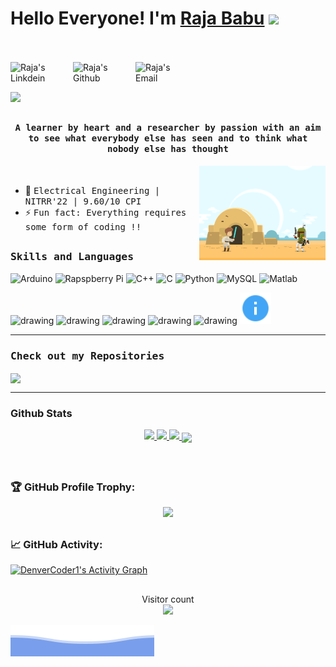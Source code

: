 # Hello Everyone! I'm [Raja Babu](https://github.com/ka-raja-babu) <img src="https://github.com/himanshusharma89/himanshusharma89/blob/master/Hi.gif" width="25px">
<br><br>
<a href="https://www.linkedin.com/in/raja-babu-01/">
  <img align="left" alt="Raja's Linkdein" width="100px" src="https://img.shields.io/badge/Linkedin-0A66C2?style=for-the-badge&logo=Linkedin&logoColor=white" />
</a>
<a href="https://github.com/ka-raja-babu">
  <img align="left" alt="Raja's Github" width="100px" src="https://img.shields.io/badge/Github-181717?style=for-the-badge&logo=Github&logoColor=white" />
</a>
<a href="mailto:karajababusahu@gmail.com">
  <img align="left" alt="Raja's Email" width="70px" src="https://img.shields.io/badge/Gmail-EA4335?style=for-the-badge&logo=Gmail&logoColor=white" />
</a>

<br><br>
![](https://github.com/amandewatnitrr/amandewatnitrr/blob/main/header_.png)

## <p align="center"><h4 align="center"><samp>A learner by heart and a researcher by passion with an aim to see what everybody else has seen and to think what nobody else has thought</samp></h4></p>

<div>
<img align="right" src="https://github.com/amandewatnitrr/amandewatnitrr/blob/main/terminal.gif" width="40%"/>
  <br>

- 👷 <samp>Electrical Engineering | NITRR'22 | 9.60/10 CPI 
- ⚡ <samp>Fun fact: Everything requires some form of coding !!
</div>

##
<h3><b><samp>Skills and Languages</samp></b></h3>

![Arduino](https://img.shields.io/badge/Arduino-00979D?style=flat-square&logo=Arduino&logoColor=white)
![Rapspberry Pi](https://img.shields.io/badge/Raspberry_pi-C51A4A?style=flat-square&logo=raspberry-pi&logoColor=white)
![C++](https://img.shields.io/badge/C++-00599C?style=flat-square&logo=c%2B%2B&logoColor=white)
![C](https://img.shields.io/badge/C-27338e?style=flat-square&logo=c&logoColor=white)
![Python](https://img.shields.io/badge/Python-3776AB?style=flat-square&logo=Python&logoColor=white)
![MySQL](https://img.shields.io/badge/MySQL-4479A1?style=flat-square&logo=MySQL&logoColor=white)
![Matlab](https://img.shields.io/badge/MATLAB-800000?style=flat-square&logo=MathWorks&logoColor=white)
  
<span>
<img src="https://github.com/amandewatnitrr/amandewatnitrr/blob/main/imgs/arduino-1.svg" alt="drawing" width="50"/>
<img src="https://github.com/amandewatnitrr/amandewatnitrr/blob/main/imgs/raspberry-pi.svg" alt="drawing" width="50"/>
<img src="https://github.com/amandewatnitrr/amandewatnitrr/blob/main/imgs/c.svg" alt="drawing" width="50"/>
<img src="https://github.com/amandewatnitrr/amandewatnitrr/blob/main/imgs/python-5.svg" alt="drawing" width="50"/>
<img src="https://github.com/amandewatnitrr/amandewatnitrr/blob/main/imgs/mysql-6.svg" alt="drawing" width="50"/>
<img src="https://github.com/amandewatnitrr/amandewatnitrr/blob/main/imgs/readme.svg" alt="drawing" width="50"/>
</span>
      
<hr> 
  
<h3><b><samp>Check out my Repositories</samp></b></h3>

<span>
<a href="https://github.com/ka-raja-babu/Matrix-Theory">
  <img align="center" src="https://github-readme-stats.vercel.app/api/pin/?username=ka-raja-babu&repo=Matrix-Theory" />
</a>
  </span>
  
<hr>
  
### Github Stats
  
<p align="center">
  <a href="https://github.com/ka-raja-babu"><span>
    <img height="48%" src="https://github-readme-stats.vercel.app/api?username=ka-raja-babu&count_private=true&show_icons=true&theme=radical&&include_all_commits=true"/>
    <img width="48%" src="https://github-readme-streak-stats.herokuapp.com/?user=ka-raja-babu&theme=radical" />
    <img height="180em" src="https://github-readme-stats-eight-theta.vercel.app/api/top-langs/?username=ka-raja-babu&hide=html,css,javascript,scss&layout=compact&langs_count=8&theme=radical"/>
    <img align="center" src="https://github-profile-summary-cards.vercel.app/api/cards/profile-details?username=ka-raja-babu&theme=dracula" />
    </span></a>
</p>
  
<br>
  
##
  
### 🏆 GitHub Profile Trophy:
<p align="center">
<a href="https://github.com/ryo-ma/github-profile-trophy">
  <img width=800 src="https://github-profile-trophy.vercel.app/?username=ka-raja-babu&column=8&theme=onedark&no-frame=true&no-bg=true"/>
</a>
</p>
  
##

### 📈 GitHub Activity:
  <a href="https://github.com/ka-raja-babu/github-readme-activity-graph"><img alt="DenverCoder1's Activity Graph" src="https://activity-graph.herokuapp.com/graph?username=ka-raja-babu&bg_color=1F222E&color=F8D866&line=F85D7F&point=FFFFFF&hide_border=true" /></a>

##
<p align="center"> 
  Visitor count<br>
  <img src="https://profile-counter.glitch.me/ka-raja-babu/count.svg" />
</p>
  
![](https://github.com/amandewatnitrr/amandewatnitrr/blob/main/imgs/bottom_header.svg)
